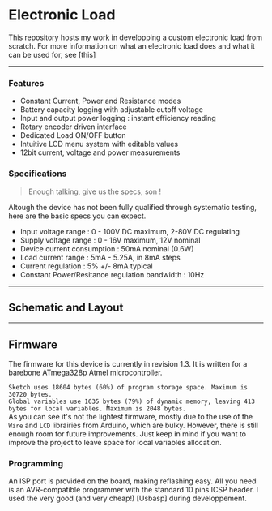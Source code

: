 # Electronic Load
This repository hosts my work in developping a custom electronic load from scratch. 
For more information on what an electronic load does and what it can be used for, see [this]

---

### Features
* Constant Current, Power and Resistance modes
* Battery capacity logging with adjustable cutoff voltage
* Input and output power logging : instant efficiency reading
* Rotary encoder driven interface
* Dedicated Load ON/OFF button
* Intuitive LCD menu system with editable values
* 12bit current, voltage and power measurements 

### Specifications
> Enough talking, give us the specs, son !

Altough the device has not been fully qualified through systematic testing, here are the basic specs you can expect. 
* Input voltage range : 0 - 100V DC maximum, 2-80V DC regulating
* Supply voltage range : 0 - 16V maximum, 12V nominal 
* Device current consumption : 50mA nominal (0.6W)
* Load current range : 5mA - 5.25A, in 8mA steps
* Current regulation : 5% +/- 8mA typical
* Constant Power/Resitance regulation bandwidth : 10Hz

---

## Schematic and Layout

---

## Firmware
The firmware for this device is currently in revision 1.3. It is written for a barebone ATmega328p Atmel microcontroller.

```Sketch uses 18604 bytes (60%) of program storage space. Maximum is 30720 bytes.```<br>
```Global variables use 1635 bytes (79%) of dynamic memory, leaving 413 bytes for local variables. Maximum is 2048 bytes.```<br>
As you can see it's not the lightest firmware, mostly due to the use of the `Wire` and `LCD` librairies from Arduino, which are bulky. However, there is still enough room for future improvements. Just keep in mind if you want to improve the project to leave space for local variables allocation.
### Programming
An ISP port is provided on the board, making reflashing easy. All you need is an AVR-compatible programmer with the standard 10 pins ICSP header. I used the very good (and very cheap!) [Usbasp] during developpement.
